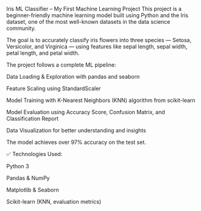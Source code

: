Iris ML Classifier – My First Machine Learning Project
This project is a beginner-friendly machine learning model built using Python and the Iris dataset, one of the most well-known datasets in the data science community.

The goal is to accurately classify iris flowers into three species — Setosa, Versicolor, and Virginica — using features like sepal length, sepal width, petal length, and petal width.

The project follows a complete ML pipeline:

Data Loading & Exploration with pandas and seaborn

Feature Scaling using StandardScaler

Model Training with K-Nearest Neighbors (KNN) algorithm from scikit-learn

Model Evaluation using Accuracy Score, Confusion Matrix, and Classification Report

Data Visualization for better understanding and insights

The model achieves over 97% accuracy on the test set.

✅ Technologies Used:

Python 3

Pandas & NumPy

Matplotlib & Seaborn

Scikit-learn (KNN, evaluation metrics)

